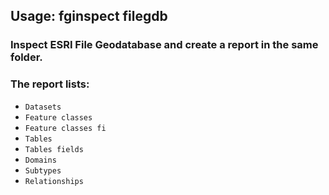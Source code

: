 ## Usage: fginspect filegdb

### Inspect ESRI File Geodatabase and create a report in the same folder.

### The report lists:
- `Datasets`
- `Feature classes`
- `Feature classes fi`
- `Tables`
- `Tables fields`
- `Domains`
- `Subtypes`
- `Relationships`


